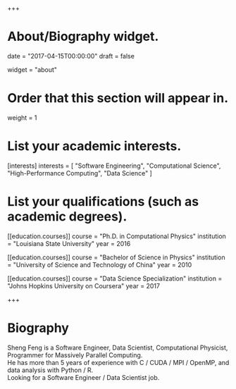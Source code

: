 +++
# About/Biography widget.

date = "2017-04-15T00:00:00"
draft = false

widget = "about"

# Order that this section will appear in.
weight = 1

# List your academic interests.
[interests]
  interests = [
    "Software Engineering",
    "Computational Science",
    "High-Performance Computing",
    "Data Science"
  ]

# List your qualifications (such as academic degrees).
[[education.courses]]
  course = "Ph.D. in Computational Physics"
  institution = "Louisiana State University"
  year = 2016

[[education.courses]]
  course = "Bachelor of Science in Physics"
  institution = "University of Science and Technology of China"
  year = 2010

[[education.courses]]
  course = "Data Science Specialization"
  institution = "Johns Hopkins University on Coursera"
  year = 2017
 
+++

# Biography
Sheng Feng is a Software Engineer, Data Scientist, Computational Physicist, Programmer for Massively Parallel Computing.  
He has more than 5 years of experience with C / CUDA / MPI / OpenMP, and data analysis with Python / R.  
Looking for a Software Engineer / Data Scientist job.
